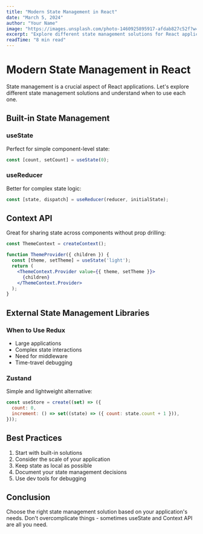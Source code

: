 ```yaml
---
title: "Modern State Management in React"
date: "March 5, 2024"
author: "Your Name"
image: "https://images.unsplash.com/photo-1460925895917-afdab827c52f?w=800&auto=format&fit=crop&q=60"
excerpt: "Explore different state management solutions for React applications and when to use them."
readTime: "8 min read"
---
```


# Modern State Management in React

State management is a crucial aspect of React applications. Let's explore different state management solutions and understand when to use each one.

## Built-in State Management

### useState

Perfect for simple component-level state:

```jsx
const [count, setCount] = useState(0);
```

### useReducer

Better for complex state logic:

```jsx
const [state, dispatch] = useReducer(reducer, initialState);
```

## Context API

Great for sharing state across components without prop drilling:

```jsx
const ThemeContext = createContext();

function ThemeProvider({ children }) {
  const [theme, setTheme] = useState('light');
  return (
    <ThemeContext.Provider value={{ theme, setTheme }}>
      {children}
    </ThemeContext.Provider>
  );
}
```

## External State Management Libraries

### When to Use Redux

- Large applications
- Complex state interactions
- Need for middleware
- Time-travel debugging

### Zustand

Simple and lightweight alternative:

```jsx
const useStore = create((set) => ({
  count: 0,
  increment: () => set((state) => ({ count: state.count + 1 })),
}));
```

## Best Practices

1. Start with built-in solutions
2. Consider the scale of your application
3. Keep state as local as possible
4. Document your state management decisions
5. Use dev tools for debugging

## Conclusion

Choose the right state management solution based on your application's needs. Don't overcomplicate things - sometimes useState and Context API are all you need.